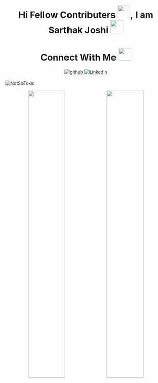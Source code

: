 ### <h1 align="center">Hi Fellow Contributers <img src="https://slackmojis.com/emojis/22158-oh-hello/download" width="40"/>, I am  Sarthak Joshi  <img src="https://slackmojis.com/emojis/5570-confused_dog/download" width="40"/></h1>
<h1 align="center">Connect With Me <img src= "https://slackmojis.com/emojis/57843-socially/download" width = "40" /></h1>
<p align="center">
<a href="https://github.com/NotSoToxic" target="_blank">
<img src=https://img.shields.io/badge/github-%2324292e.svg?&style=for-the-badge&logo=github&logoColor=white alt=github style="margin-bottom: 5px;" />
</a>
<a href="https://www.linkedin.com/in/sarthak-joshi-413450200/" target="_blank">
<img alt="LinkedIn" src="https://img.shields.io/badge/linkedin%20-%230077B5.svg?&style=for-the-badge&logo=linkedin&logoColor=white"/>
</a>
</p>

<p align="left"> <img src="https://komarev.com/ghpvc/?username=NotSoToxic&label=Profile%20views&color=0e75b6&style=flat" alt="NotSoToxic" /> </p>

<div align="center">
  <img width="48%" src="https://github-readme-stats-sigma-five.vercel.app/api?username=NotSoToxic&theme=tokyonight&show_icons=true"/>
  <img width="48%" src="https://github-readme-streak-stats.herokuapp.com/?user=NotSoToxic&theme=tokyonight&show_icons=true" />
</div>
<!--
<h2 align="center">Visitor's Count <img align="center" src="https://profile-counter.glitch.me/NotSoToxic/count.svg" alt="Visitor Count" /></h2>
-->
<!--
**NotSoToxic/NotSoToxic** is a ✨ _special_ ✨ repository because its `README.md` (this file) appears on your GitHub profile.
Here are some ideas to get you started:
- 🔭 I’m currently working on ...
- 🌱 I’m currently learning ...
- 👯 I’m looking to collaborate on ...
- 🤔 I’m looking for help with ...
- 💬 Ask me about ...
- 📫 How to reach me: ...
- 😄 Pronouns: ...
- ⚡ Fun fact: ..
-->